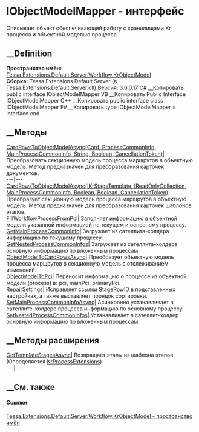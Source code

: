 # IObjectModelMapper - интерфейс
Описывает объект обеспечивающий работу с хранилищами Kr процесса и объектной
моделью процесса.
## __Definition
 **Пространство имён:**
[Tessa.Extensions.Default.Server.Workflow.KrObjectModel](N_Tessa_Extensions_Default_Server_Workflow_KrObjectModel.htm)  
 **Сборка:** Tessa.Extensions.Default.Server (в
Tessa.Extensions.Default.Server.dll) Версия: 3.6.0.17
C# __Копировать
     public interface IObjectModelMapper
VB __Копировать
     Public Interface IObjectModelMapper
C++ __Копировать
     public interface class IObjectModelMapper
F# __Копировать
     type IObjectModelMapper = interface end
##  __Методы
[CardRowsToObjectModelAsync(Card, ProcessCommonInfo, MainProcessCommonInfo,
String, Boolean,
CancellationToken)](M_Tessa_Extensions_Default_Server_Workflow_KrObjectModel_IObjectModelMapper_CardRowsToObjectModelAsync.htm)|
Преобразовать секционную модель процесса маршрутов в объектную модель. Метод
предназначен для преобразования карточек документов.  
---|---  
[CardRowsToObjectModelAsync(IKrStageTemplate,
IReadOnlyCollection<IKrRuntimeStage>, MainProcessCommonInfo, Boolean, Boolean,
CancellationToken)](M_Tessa_Extensions_Default_Server_Workflow_KrObjectModel_IObjectModelMapper_CardRowsToObjectModelAsync_1.htm)|
Преобразует секционную модель процесса маршрутов в объектную модель. Метод
предназначен для преобразования карточек шаблонов этапов.  
[FillWorkflowProcessFromPci](M_Tessa_Extensions_Default_Server_Workflow_KrObjectModel_IObjectModelMapper_FillWorkflowProcessFromPci.htm)|
Заполняет информацию в объектной модели указанной информацией по текущем и
основному процессу.  
[GetMainProcessCommonInfo](M_Tessa_Extensions_Default_Server_Workflow_KrObjectModel_IObjectModelMapper_GetMainProcessCommonInfo.htm)|
Загружает из сателлита-холдера информацию по текущему процессу.  
[GetNestedProcessCommonInfos](M_Tessa_Extensions_Default_Server_Workflow_KrObjectModel_IObjectModelMapper_GetNestedProcessCommonInfos.htm)|
Загружает из сателлита-холдера основную информацию по вложенным процессам.  
[ObjectModelToCardRowsAsync](M_Tessa_Extensions_Default_Server_Workflow_KrObjectModel_IObjectModelMapper_ObjectModelToCardRowsAsync.htm)|
Преобразует объектную модель процесса маршрутов в секционную модель с
отслеживанием изменений.  
[ObjectModelToPci](M_Tessa_Extensions_Default_Server_Workflow_KrObjectModel_IObjectModelMapper_ObjectModelToPci.htm)|
Переносит информацию о процессе из объектной модели (process) в: pci, mainPci,
primaryPci.  
[RepairSettings](M_Tessa_Extensions_Default_Server_Workflow_KrObjectModel_IObjectModelMapper_RepairSettings.htm)|
Исправляет ссылки StageRowID в подставленных настройках, а также выставляет
порядок сортировки.  
[SetMainProcessCommonInfoAsync](M_Tessa_Extensions_Default_Server_Workflow_KrObjectModel_IObjectModelMapper_SetMainProcessCommonInfoAsync.htm)|
Асинхронно устанавливает в сателлите-холдере процесса информацию по основному
процессу.  
[SetNestedProcessCommonInfos](M_Tessa_Extensions_Default_Server_Workflow_KrObjectModel_IObjectModelMapper_SetNestedProcessCommonInfos.htm)|
Устанавливает в сателлит-холдер основную информацию по вложенным процессам.  
## __Методы расширения
[GetTemplateStagesAsync](M_Tessa_Extensions_Default_Server_Workflow_KrProcess_Workflow_KrProcessExtensions_GetTemplateStagesAsync.htm)|
Возвращает этапы из шаблона этапов.  
(Определяется
[KrProcessExtensions](T_Tessa_Extensions_Default_Server_Workflow_KrProcess_Workflow_KrProcessExtensions.htm))  
---|---  
##  __См. также
#### Ссылки
[Tessa.Extensions.Default.Server.Workflow.KrObjectModel - пространство
имён](N_Tessa_Extensions_Default_Server_Workflow_KrObjectModel.htm)
